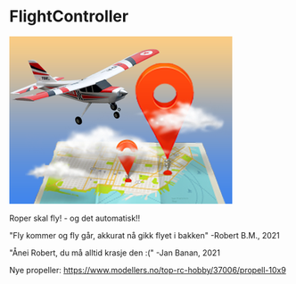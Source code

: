 # FlightController

![Flight](https://github.com/DenEkteTruls/FlightController/blob/main/Flight.png)

Roper skal fly! - og det automatisk!!

"Fly kommer og fly går, akkurat nå gikk flyet i bakken"  -Robert B.M., 2021

"Ånei Robert, du må alltid krasje den :(" -Jan Banan, 2021

Nye propeller: https://www.modellers.no/top-rc-hobby/37006/propell-10x9
